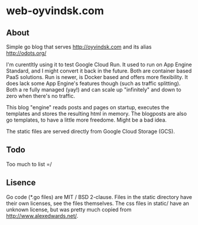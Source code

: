 # web-oyvindsk.com

## About
Simple go blog that serves http://oyvindsk.com and its alias http://odots.org/

I'm curentltly using it to test Google Cloud Run. It used to run on App Engine Standard, and I might convert it back in the future.
Both are container based PaaS solutions. Run is newer, is Docker based and offers more flexibility. It does lack some App Engine's features though (such as traffic splitting).
Both a re fully managed (yay!) and can scale up "infinitely" and down to zero when there's no traffic.

This blog "engine" reads posts and pages on startup, executes the templates and stores the resulting html in memory.
The blogposts are also go templates, to have a little more freedome. Might be a bad idea.

The static files are served directly from Google Cloud Storage (GCS).


## Todo
Too much to list =/

## Lisence
Go code (*.go files) are MIT / BSD 2-clause. Files in the static directory have their own licenses, see the files themselves. The css files in static/ have an unknown license, but was pretty much copied from http://www.alexedwards.net/.
